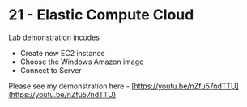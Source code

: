 # 21 - Elastic Compute Cloud

Lab demonstration incudes

* Create new EC2 instance
* Choose the Windows Amazon image
* Connect to Server

Please see my demonstration here -  [https://youtu.be/nZfu57ndTTU](https://youtu.be/nZfu57ndTTU)





